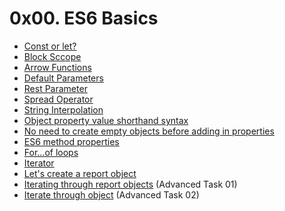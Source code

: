 # 0x00. ES6 Basics

* [Const or let?](./0-constants.js)
* [Block Sccope](./1-block-scoped.js)
* [Arrow Functions](./2-arrow.js)
* [Default Parameters](./3-default-parameter.js)
* [Rest Parameter](./4-rest-parameter.js)
* [Spread Operator](./5-spread-operator.js)
* [String Interpolation](./6-string-interpolation.js)
* [Object property value shorthand syntax](./7-getBudgetObject.js)
* [No need to create empty objects before adding in properties](./8-getBudgetCurrentYear.js)
* [ES6 method properties](./9-getFullBudget.js)
* [For...of loops](./10-loops.js)
* [Iterator](./11-createEmployeesObject.js)
* [Let's create a report object](./12-createReportObject.js)
* [Iterating through report objects](./100-createIteratorObject.js) (Advanced Task 01)
* [Iterate through object](./101-iterateThroughObject.js) (Advanced Task 02)
  